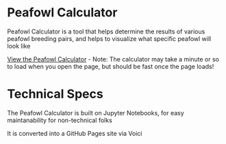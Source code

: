 # Peafowl Calculator
Peafowl Calculator is a tool that helps determine the results of various peafowl breeding pairs, and helps to visualize what specific peafowl will look like

[View the Peafowl Calculator](https://qwertynerd97.github.io/peafowl-calculator/voici/render/PeacockUI.html?) - Note: The calculator may take a minute or so to load when you open the page, but should be fast once the page loads!

# Technical Specs
The Peafowl Calculator is built on Jupyter Notebooks, for easy maintanability for non-technical folks

It is converted into a GitHub Pages site via Voici

